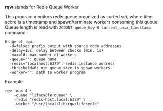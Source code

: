 **rqw** stands for Redis Queue Worker

This program monitors redis queue organized as sorted set, where item score is
a timestamp and spawn/terminate workers consuming this queue. Queue length is
read with `ZCOUNT queue_key 0 current_unix_timestamp` command.

	Usage of rqw:
	  -d=false: prefix output with source code addresses
	  -delay=15s: delay between checks (min. 1s)
	  -max=10: max number of workers
	  -queue="": queue name
	  -redis="localhost:6379": redis instance address
	  -threshold=0: min queue size to spawn workers
	  -worker="": path to worker program

Example:

	rqw -max 4 \
		-queue "lifecycle:queue" \
		-redis "redis-host.local:6379" \
		-worker "/usr/local/lib/rqw/lifecycle"
